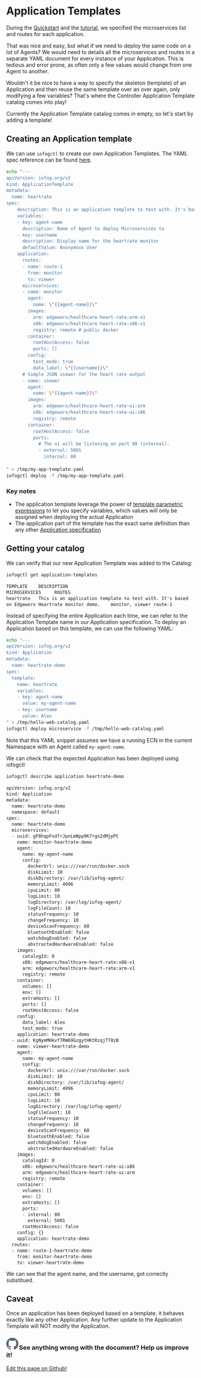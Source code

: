 # Application Templates

During the [Quickstart](../ioFog_3.0/getting-started/quick-start-local) and the [tutorial](../ioFog_3.0/tutorial/introduction), we specified the microservices list and routes for each application.

That was nice and easy, but what if we need to deploy the same code on a lot of Agents? We would need to details all the microservices and routes in a separate YAML document for every instance of your Application. This is tedious and error prone, as often only a few values would change from one Agent to another.

Wouldn't it be nice to have a way to specify the skeleton (template) of an Application and then reuse the same template over an over again, only modifying a few variables? That's where the Controller Application Template catalog comes into play!

Currently the Application Template catalog comes in empty, so let's start by adding a template!

## Creating an Application template

We can use `iofogctl` to create our own Application Templates. The YAML spec reference can be found [here](../ioFog_3.0/reference-iofogctl/reference-application-template).

```bash
echo "---
apiVersion: iofog.org/v2
kind: ApplicationTemplate
metadata:
  name: heartrate
spec:
    description: This is an application template to test with. It's based on Edgeworx Heartrate monitor demo.
    variables:
    - key: agent-name
      description: Name of Agent to deploy Microservices to
    - key: username
      description: Display name for the heartrate monitor
      defaultValue: Anonymous User
    application:
      routes:
      - name: route-1
        from: monitor
        to: viewer
      microservices:
      - name: monitor
        agent:
          name: \"{{agent-name}}\"
        images:
          arm: edgeworx/healthcare-heart-rate:arm-v1
          x86: edgeworx/healthcare-heart-rate:x86-v1
          registry: remote # public docker
        container:
          rootHostAccess: false
          ports: []
        config:
          test_mode: true
          data_label: \"{{username}}\"
      # Simple JSON viewer for the heart rate output
      - name: viewer
        agent:
          name: \"{{agent-name}}\"
        images:
          arm: edgeworx/healthcare-heart-rate-ui:arm
          x86: edgeworx/healthcare-heart-rate-ui:x86
          registry: remote
        container:
          rootHostAccess: false
          ports:
            # The ui will be listening on port 80 (internal).
            - external: 5001
              internal: 80

" > /tmp/my-app-template.yaml
iofogctl deploy -f /tmp/my-app-template.yaml
```

### Key notes

- The application template leverage the power of [template parametric expressions](../ioFog_3.0/reference-iofogctl/reference-template-engine) to let you specify variables, which values will only be assigned when deploying the actual Application
- The application part of the template has the exact same definition than any other [Application specification](../ioFog_3.0/reference-iofogctl/reference-application)

## Getting your catalog

We can verify that our new Application Template was added to the Catalog:

```bash
iofogctl get application-templates
```

```plain
TEMPLATE    DESCRIPTION                                                                                     MICROSERVICES     ROUTES
heartrate   This is an application template to test with. It's based on Edgeworx Heartrate monitor demo.    monitor, viewer route-1
```

Instead of specifying the entire Application each time, we can refer to the Application Template name in our Application specification. To deploy an Application based on this template, we can use the following YAML:

```bash
echo "---
apiVersion: iofog.org/v2
kind: Application
metadata:
  name: heartrate-demo
spec:
  template:
    name: heartrate
    variables:
    - key: agent-name
      value: my-agent-name
    - key: username
      value: Alex
" > /tmp/hello-web-catalog.yaml
iofogctl deploy microservice -f /tmp/hello-web-catalog.yaml
```

Note that this YAML snippet assumes we have a running ECN in the current Namespace with an Agent called `my-agent-name`.

We can check that the expected Application has been deployed using iofogctl

```bash
iofogctl describe application heartrate-demo
```

```plain
apiVersion: iofog.org/v2
kind: Application
metadata:
  name: heartrate-demo
  namespace: default
spec:
  name: heartrate-demo
  microservices:
  - uuid: gF8hqpFxdfrJpnLmNpp9K7rgx2dMjpPC
    name: monitor-heartrate-demo
    agent:
      name: my-agent-name
      config:
        dockerUrl: unix:///var/run/docker.sock
        diskLimit: 10
        diskDirectory: /var/lib/iofog-agent/
        memoryLimit: 4096
        cpuLimit: 80
        logLimit: 10
        logDirectory: /var/log/iofog-agent/
        logFileCount: 10
        statusFrequency: 10
        changeFrequency: 10
        deviceScanFrequency: 60
        bluetoothEnabled: false
        watchdogEnabled: false
        abstractedHardwareEnabled: false
    images:
      catalogId: 0
      x86: edgeworx/healthcare-heart-rate:x86-v1
      arm: edgeworx/healthcare-heart-rate:arm-v1
      registry: remote
    container:
      volumes: []
      env: []
      extraHosts: []
      ports: []
      rootHostAccess: false
    config:
      data_label: Alex
      test_mode: true
    application: heartrate-demo
  - uuid: KgNymMHkvf7RW69GzgytHKtRzqjT78zB
    name: viewer-heartrate-demo
    agent:
      name: my-agent-name
      config:
        dockerUrl: unix:///var/run/docker.sock
        diskLimit: 10
        diskDirectory: /var/lib/iofog-agent/
        memoryLimit: 4096
        cpuLimit: 80
        logLimit: 10
        logDirectory: /var/log/iofog-agent/
        logFileCount: 10
        statusFrequency: 10
        changeFrequency: 10
        deviceScanFrequency: 60
        bluetoothEnabled: false
        watchdogEnabled: false
        abstractedHardwareEnabled: false
    images:
      catalogId: 0
      x86: edgeworx/healthcare-heart-rate-ui:x86
      arm: edgeworx/healthcare-heart-rate-ui:arm
      registry: remote
    container:
      volumes: []
      env: []
      extraHosts: []
      ports:
      - internal: 80
        external: 5001
      rootHostAccess: false
    config: {}
    application: heartrate-demo
  routes:
  - name: route-1-heartrate-demo
    from: monitor-heartrate-demo
    to: viewer-heartrate-demo
```

We can see that the agent name, and the username, got correctly substitued.

## Caveat

Once an application has been deployed based on a template, it behaves exactly like any other Application.
Any further update to the Application Template will NOT modify the Application.

<aside class="notifications contribute">
  <h3><img src="/images/icos/ico-github.svg" alt="">See anything wrong with the document? Help us improve it!</h3>
  <a href="https://github.com/eclipse-iofog/iofog.org/edit/develop/content/docs/3.0/applications/application-templates.md"
    target="_blank">
    <p>Edit this page on Github!</p>
  </a>
</aside>
